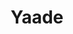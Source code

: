 ---
layout: home

title: Yaade
titleTemplate: The official documentation for Yaade

hero:
  name: Yaade
  text: A collaborative API dev environment.
  tagline: Open-source, self-hosted, configurable, secure.
  actions:
    - theme: brand
      text: Get Started
      link: /getting-started
    - theme: alt
      text: View on GitHub
      link: https://github.com/EsperoTech/yaade

features:
  - title: Always open-source
    details: Yaade is 100% open-source. View the source, ask questions, fix issues. Your contributions are welcome!
  - title: Self-hosted first
    details: Built from the ground up with self-hosting in mind. Easy setup and low hardware requirements.
  - title: With security in mind
    details: All the data is stored safely on your own servers. No copy pasting of secrets and passwords anymore.
  - title: Bring your own users
    details: Yaade allows you to setup external authentication providers using OAuth2 and OIDC.
---